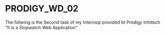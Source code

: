 # PRODIGY_WD_02
The follwing is the Second task of my Internsip provided bt Prodigy Infotech "It is a Stopwatch Web Application"
